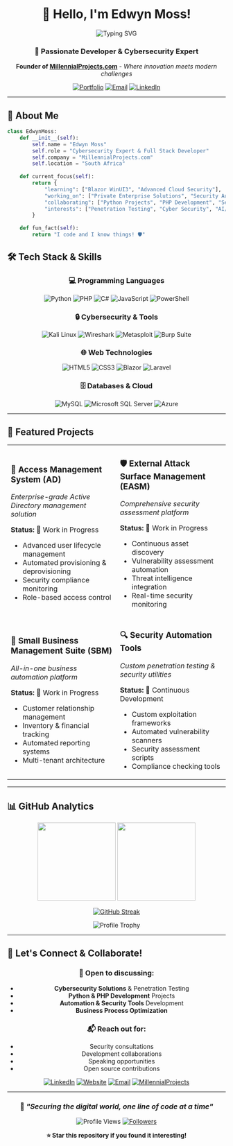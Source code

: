 <div align="center">
  
# 👋 Hello, I'm Edwyn Moss!

<img src="https://readme-typing-svg.herokuapp.com?font=Fira+Code&size=22&duration=3000&pause=1000&color=36BCF7FF&center=true&vCenter=true&width=600&lines=Cybersecurity+Expert+%7C+Developer;Founder+of+MillennialProjects.com;Python+%7C+PHP+%7C+Penetration+Testing;Building+Innovative+Solutions" alt="Typing SVG" />

### 🚀 Passionate Developer & Cybersecurity Expert
**Founder of [MillennialProjects.com](https://millennialprojects.com)** - *Where innovation meets modern challenges*

[![Portfolio](https://img.shields.io/badge/Portfolio-eddiemoss.co.za-blue?style=for-the-badge&logo=safari&logoColor=white)](https://eddiemoss.co.za)
[![Email](https://img.shields.io/badge/Email-me@eddiemoss.co.za-red?style=for-the-badge&logo=gmail&logoColor=white)](mailto:me@eddiemoss.co.za)
[![LinkedIn](https://img.shields.io/badge/LinkedIn-Connect-0077B5?style=for-the-badge&logo=linkedin&logoColor=white)](https://www.linkedin.com/in/edwynmoss)

</div>

---

## 🎯 About Me

```python
class EdwynMoss:
    def __init__(self):
        self.name = "Edwyn Moss"
        self.role = "Cybersecurity Expert & Full Stack Developer"
        self.company = "MillennialProjects.com"
        self.location = "South Africa"
        
    def current_focus(self):
        return {
            "learning": ["Blazor WinUI3", "Advanced Cloud Security"],
            "working_on": ["Private Enterprise Solutions", "Security Automation"],
            "collaborating": ["Python Projects", "PHP Development", "Security Tools"],
            "interests": ["Penetration Testing", "Cyber Security", "AI/ML Security"]
        }
    
    def fun_fact(self):
        return "I code and I know things! 🛡️"
```

## 🛠️ Tech Stack & Skills

<div align="center">

### 💻 Programming Languages
![Python](https://img.shields.io/badge/Python-3776AB?style=for-the-badge&logo=python&logoColor=white)
![PHP](https://img.shields.io/badge/PHP-777BB4?style=for-the-badge&logo=php&logoColor=white)
![C#](https://img.shields.io/badge/C%23-239120?style=for-the-badge&logo=c-sharp&logoColor=white)
![JavaScript](https://img.shields.io/badge/JavaScript-F7DF1E?style=for-the-badge&logo=javascript&logoColor=black)
![PowerShell](https://img.shields.io/badge/PowerShell-5391FE?style=for-the-badge&logo=powershell&logoColor=white)

### 🔒 Cybersecurity & Tools
![Kali Linux](https://img.shields.io/badge/Kali_Linux-557C94?style=for-the-badge&logo=kali-linux&logoColor=white)
![Wireshark](https://img.shields.io/badge/Wireshark-1679A7?style=for-the-badge&logo=wireshark&logoColor=white)
![Metasploit](https://img.shields.io/badge/Metasploit-2596CD?style=for-the-badge&logo=metasploit&logoColor=white)
![Burp Suite](https://img.shields.io/badge/Burp_Suite-FF6633?style=for-the-badge&logo=burp-suite&logoColor=white)

### 🌐 Web Technologies
![HTML5](https://img.shields.io/badge/HTML5-E34F26?style=for-the-badge&logo=html5&logoColor=white)
![CSS3](https://img.shields.io/badge/CSS3-1572B6?style=for-the-badge&logo=css3&logoColor=white)
![Blazor](https://img.shields.io/badge/Blazor-512BD4?style=for-the-badge&logo=blazor&logoColor=white)
![Laravel](https://img.shields.io/badge/Laravel-FF2D20?style=for-the-badge&logo=laravel&logoColor=white)

### 🗄️ Databases & Cloud
![MySQL](https://img.shields.io/badge/MySQL-4479A1?style=for-the-badge&logo=mysql&logoColor=white)
![Microsoft SQL Server](https://img.shields.io/badge/Microsoft%20SQL%20Server-CC2927?style=for-the-badge&logo=microsoft%20sql%20server&logoColor=white)
![Azure](https://img.shields.io/badge/Microsoft_Azure-0089D0?style=for-the-badge&logo=microsoft-azure&logoColor=white)

</div>

---

## 🚀 Featured Projects

<div align="center">

<table>
<tr>
<td width="50%">

### 🔐 Access Management System (AD)
*Enterprise-grade Active Directory management solution*

**Status:** 🔄 Work in Progress
- Advanced user lifecycle management
- Automated provisioning & deprovisioning
- Security compliance monitoring
- Role-based access control

</td>
<td width="50%">

### 🛡️ External Attack Surface Management (EASM)
*Comprehensive security assessment platform*

**Status:** 🔄 Work in Progress
- Continuous asset discovery
- Vulnerability assessment automation
- Threat intelligence integration
- Real-time security monitoring

</td>
</tr>
<tr>
<td width="50%">

### 💼 Small Business Management Suite (SBM)
*All-in-one business automation platform*

**Status:** 🔄 Work in Progress
- Customer relationship management
- Inventory & financial tracking
- Automated reporting systems
- Multi-tenant architecture

</td>
<td width="50%">

### 🔍 Security Automation Tools
*Custom penetration testing & security utilities*

**Status:** 🔄 Continuous Development
- Custom exploitation frameworks
- Automated vulnerability scanners
- Security assessment scripts
- Compliance checking tools

</td>
</tr>
</table>

</div>

---

## 📊 GitHub Analytics

<div align="center">
  
<img height="180em" src="https://github-readme-stats.vercel.app/api?username=edwynmoss&show_icons=true&theme=tokyonight&include_all_commits=true&count_private=true"/>
<img height="180em" src="https://github-readme-stats.vercel.app/api/top-langs/?username=edwynmoss&layout=compact&langs_count=8&theme=tokyonight"/>

</div>

<div align="center">
  
[![GitHub Streak](https://github-readme-streak-stats.herokuapp.com/?user=edwynmoss&theme=tokyonight)](https://git.io/streak-stats)

</div>

<div align="center">
  
![Profile Trophy](https://github-profile-trophy.vercel.app/?username=edwynmoss&theme=tokyonight&no-frame=false&no-bg=false&margin-w=4)

</div>

---

## 🤝 Let's Connect & Collaborate!

<div align="center">

### 💬 Open to discussing:
- **Cybersecurity Solutions** & Penetration Testing
- **Python & PHP Development** Projects
- **Automation & Security Tools** Development
- **Business Process Optimization**

### 📬 Reach out for:
- Security consultations
- Development collaborations
- Speaking opportunities
- Open source contributions

[![LinkedIn](https://img.shields.io/badge/LinkedIn-0077B5?style=for-the-badge&logo=linkedin&logoColor=white)](https://www.linkedin.com/in/edwynmoss)
[![Website](https://img.shields.io/badge/Website-000000?style=for-the-badge&logo=About.me&logoColor=white)](https://eddiemoss.co.za)
[![Email](https://img.shields.io/badge/Email-D14836?style=for-the-badge&logo=gmail&logoColor=white)](mailto:me@eddiemoss.co.za)
[![MillennialProjects](https://img.shields.io/badge/MillennialProjects-FF6B6B?style=for-the-badge&logo=firefox&logoColor=white)](https://millennialprojects.com)

</div>

---

<div align="center">
  
### 🎯 *"Securing the digital world, one line of code at a time"*

![Profile Views](https://komarev.com/ghpvc/?username=edwynmoss&color=brightgreen&style=for-the-badge)
[![Followers](https://img.shields.io/github/followers/edwynmoss?style=for-the-badge&color=blue)](https://github.com/edwynmoss)

**⭐ Star this repository if you found it interesting!**

</div>
